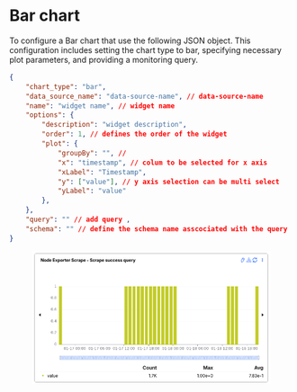 # Bar chart

To configure a Bar chart that  use the following JSON object. This configuration includes setting the chart type to bar, specifying necessary plot parameters, and providing a monitoring query.

```json
{
    "chart_type": "bar",
    "data_source_name": "data-source-name", // data-source-name
    "name": "widget name", // widget name
    "options": {
        "description": "widget description",
        "order": 1, // defines the order of the widget
        "plot": {
            "groupBy": "", // 
            "x": "timestamp", // colum to be selected for x axis
            "xLabel": "Timestamp",
            "y": ["value"], // y axis selection can be multi select
            "yLabel": "value"
        },
    },
    "query": "" // add query ,
    "schema": "" // define the schema name asscociated with the query
}
```





<figure><img src="../../../../.gitbook/assets/image (549).png" alt=""><figcaption></figcaption></figure>
